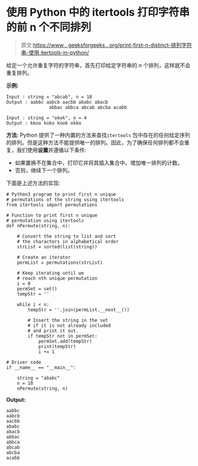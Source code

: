 # 使用 Python 中的 itertools 打印字符串的前 n 个不同排列

> 原文:[https://www . geeksforgeeks . org/print-first-n-distinct-排列字符串-使用 itertools-in-python/](https://www.geeksforgeeks.org/print-first-n-distinct-permutations-of-string-using-itertools-in-python/)

给定一个允许重复字符的字符串，首先打印给定字符串的 *n* 个排列，这样就不会重复排列。

**示例:**

```
Input : string = "abcab", n = 10
Output : aabbc aabcb aacbb ababc abacb
                abbac abbca abcab abcba acabb

Input : string = "okok", n = 4
Output : kkoo koko kook okko

```

**方法:**
Python 提供了一种内置的方法来查找`itertools` 包中存在的任何给定序列的排列。但是这种方法不能提供唯一的排列。因此，为了确保任何排列都不会重复，我们使用**设置**并遵循以下条件:

*   如果置换不在集合中，打印它并将其插入集合中。增加唯一排列的计数。
*   否则，继续下一个排列。

下面是上述方法的实现:

```
# Python3 program to print first n unique 
# permutations of the string using itertools
from itertools import permutations

# Function to print first n unique 
# permutation using itertools 
def nPermute(string, n): 

    # Convert the string to list and sort 
    # the characters in alphabetical order
    strList = sorted(list(string))

    # Create an iterator
    permList = permutations(strList)

    # Keep iterating until we 
    # reach nth unique permutation
    i = 0
    permSet = set()
    tempStr = '' 

    while i < n:
        tempStr = ''.join(permList.__next__())

        # Insert the string in the set
        # if it is not already included
        # and print it out.
        if tempStr not in permSet:
            permSet.add(tempStr)
            print(tempStr)
            i += 1

# Driver code 
if __name__ == "__main__":

    string = "ababc"
    n = 10
    nPermute(string, n) 
```

**Output:**

```
aabbc
aabcb
aacbb
ababc
abacb
abbac
abbca
abcab
abcba
acabb

```